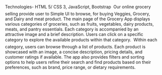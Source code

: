 Technologies- HTML 5/ CSS 3, JavaScript, Bootstrap  Our online grocery selling provide user to Simple UI to browse, for buying Veggies, Grocery, and Dairy and meat product. The main page of the Grocery App displays various categories of groceries, such as fruits, vegetables, dairy products, meats, and pantry essentials. Each category is accompanied by an attractive image and a brief description. Users can click on a specific category to explore the available products within that category.  Within each category, users can browse through a list of products. Each product is showcased with an image, a concise description, pricing details, and customer ratings if available. The app also provides filters and sorting options to help users refine their search and find products based on their preferences, such as brand, price range, or dietary requirements.
